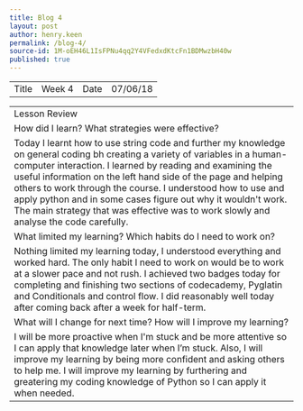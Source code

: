 ```yaml
---
title: Blog 4
layout: post
author: henry.keen
permalink: /blog-4/
source-id: 1M-oEH46L1IsFPNu4qq2Y4VFedxdKtcFn1BDMwzbH40w
published: true
---
```

<table>
  <tr>
    <td>Title</td>
    <td>Week 4</td>
    <td>Date</td>
    <td>07/06/18</td>
  </tr>
</table>


<table>
  <tr>
    <td>Lesson Review</td>
  </tr>
  <tr>
    <td>How did I learn? What strategies were effective? </td>
  </tr>
  <tr>
    <td>Today I learnt how to use string code and further my knowledge on general coding bh creating a variety of variables in a human-computer interaction. I learned by reading and examining the useful information on the left hand side of the page and helping others to work through the course. I understood how to use and apply python and in some cases figure out why it wouldn't work. The main strategy that was effective was to work slowly and analyse the code carefully. </td>
  </tr>
  <tr>
    <td>What limited my learning? Which habits do I need to work on? </td>
  </tr>
  <tr>
    <td>Nothing limited my learning today, I understood everything and worked hard. The only habit I need to work on would be to work at a slower pace and not rush. I achieved two badges today for completing and finishing two sections of codecademy, Pyglatin and Conditionals and control flow. I did reasonably well today after coming back after a week for half-term. </td>
  </tr>
  <tr>
    <td>What will I change for next time? How will I improve my learning?</td>
  </tr>
  <tr>
    <td>I will be more proactive when I'm stuck and be more attentive so I can apply that knowledge later when I’m stuck. Also, I will improve my learning by being more confident and asking others to help me. I will improve my learning by furthering and greatering my coding knowledge of Python so I can apply it when needed.</td>
  </tr>
</table>


